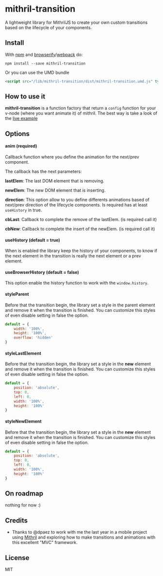 # mithril-transition
A lightweight library for MithrilJS to create your own custom transitions based on the lifecycle of your components.

## Install

With [npm](https://npmjs.com/package/mithril-transition) and [browserify](https://www.npmjs.com/package/browserify)/[webpack](https://www.npmjs.com/package/webpack) do:

```
npm install --save mithril-transition
```

Or you can use the UMD bundle

```html
<script src="/lib/mithril-transition/dist/mithril-transition.umd.js" type="text/javascript"></script>
```

## How to use it

**mithril-transition** is a function factory that return a ```config``` function for your v-node (where you want animate it) of mithril. The best way is take a look of the [live example](https://t.co/1psrMMUqkT)

## Options

#### anim (required)
Callback function where you define the animation for the next/prev component.

The callback has the next parameters:

**lastElem**: The last DOM element that is removing.

**newElem**: The new DOM element that is inserting.

**direction**: This option allow to you define differents animations based of next/prev direction of the lifecycle components. Is required has at least ```useHistory``` in true.

**cbLast**: Callback to complete the remove of the lastElem. (is required call it)

**cbNew**: Callback to complete the insert of the newElem. (is required call it)

#### useHistory (default = true)
When is enabled the library keep the history of your components, to know if the next element in the transition is really the next element or a prev element.

#### useBrowserHistory (default = false)
This option enable the history function to work with the ```window.history```.

#### styleParent
Before that the transition begin, the library set a style in the parent element and remove it when the transition is finished. You can customize this styles of even disable setting in false the option.
```javascript
default = {
    width: '100%',
    height: '100%',
    overflow: 'hidden'
}
```

#### styleLastElement
Before that the transition begin, the library set a style in the **new** element and remove it when the transition is finished. You can customize this styles of even disable setting in false the option.
```javascript
default = {
    position: 'absolute',
    top: 0,
    left: 0,
    width: '100%',
    height: '100%'
}
```

#### styleNewElement
Before that the transition begin, the library set a style in the **new** element and remove it when the transition is finished. You can customize this styles of even disable setting in false the option.
```javascript
default = {
    position: 'absolute',
    top: 0,
    left: 0,
    width: '100%',
    height: '100%'
}
```

## On roadmap

nothing for now :)

## Credits

* Thanks to @dpaez to work with me the last year in a mobile project using [Mithril](http://mithril.js.org/) and exploring how to make transitions and animations with this excellent "MVC" framework.

## License

MIT
